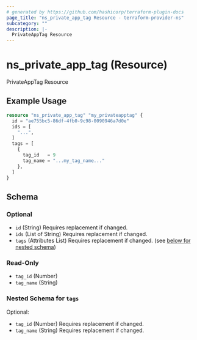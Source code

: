 ```yaml
---
# generated by https://github.com/hashicorp/terraform-plugin-docs
page_title: "ns_private_app_tag Resource - terraform-provider-ns"
subcategory: ""
description: |-
  PrivateAppTag Resource
---
```


# ns_private_app_tag (Resource)

PrivateAppTag Resource

## Example Usage

```terraform
resource "ns_private_app_tag" "my_privateapptag" {
  id = "ae755bc5-86df-4fb0-9c98-0090946a7d0e"
  ids = [
    "...",
  ]
  tags = [
    {
      tag_id   = 9
      tag_name = "...my_tag_name..."
    },
  ]
}
```

<!-- schema generated by tfplugindocs -->
## Schema

### Optional

- `id` (String) Requires replacement if changed.
- `ids` (List of String) Requires replacement if changed.
- `tags` (Attributes List) Requires replacement if changed. (see [below for nested schema](#nestedatt--tags))

### Read-Only

- `tag_id` (Number)
- `tag_name` (String)

<a id="nestedatt--tags"></a>
### Nested Schema for `tags`

Optional:

- `tag_id` (Number) Requires replacement if changed.
- `tag_name` (String) Requires replacement if changed.


